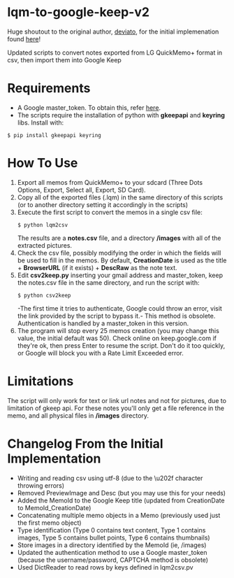 # lqm-to-google-keep-v2
Huge shoutout to the original author, [deviato](https://github.com/deviato), for the initial implemenation found [here](https://github.com/deviato/lqm-to-google-keep/)!

Updated scripts to convert notes exported from LG QuickMemo+ format in csv, then import them into Google Keep

# Requirements
- A Google master_token. To obtain this, refer [here](https://github.com/simon-weber/gpsoauth#alternative-flow).
- The scripts require the installation of python with **gkeepapi** and **keyring** libs. Install with:
```
$ pip install gkeepapi keyring
```
# How To Use #
1. Export all memos from QuickMemo+ to your sdcard (Three Dots Options, Export, Select all, Export, SD Card).
2. Copy all of the exported files (.lqm) in the same directory of this scripts (or to another directory setting it accordingly in the scripts)
3. Execute the first script to convert the memos in a single csv file:
   ```
   $ python lqm2csv
   ```
   The results are a **notes.csv** file, and a directory **<MemoId>/images** with all of the extracted pictures.
4. Check the csv file, possibly modifying the order in which the fields will be used to fill in the memos. By default, **CreationDate** is used as the title + **BrowserURL** (if it exists) + **DescRaw** as the note text.
5. Edit **csv2keep.py** inserting your gmail address and master_token, keep the notes.csv file in the same directory, and run the script with:
   ```
   $ python csv2keep
   ```
   -The first time it tries to authenticate, Google could throw an error, visit the link provided by the script to bypass it.- This method is obsolete. Authentication is handled by a master_token in this version.
6. The program will stop every 25 memos creation (you may change this value, the initial default was 50). Check online on keep.google.com if they're ok, then press Enter to resume the script. Don't do it too quickly, or Google will block you with a Rate Limit Exceeded error.
# Limitations #
The script will only work for text or link url notes and not for pictures, due to limitation of gkeep api. For these notes you'll only get a file reference in the memo, and all physical files in **<MemoId>/images** directory.
# Changelog From the Initial Implementation #
- Writing and reading csv using utf-8 (due to the \u202f character throwing errors)
- Removed PreviewImage and Desc (but you may use this for your needs)
- Added the MemoId to the Google Keep title (updated from CreationDate to MemoId_CreationDate)
- Concatenating multiple memo objects in a Memo (previously used just the first memo object)
- Type identification (Type 0 contains text content, Type 1 contains images, Type 5 contains bullet points, Type 6 contains thumbnails)
- Store images in a directory identified by the MemoId (ie, <MemoId>/images)
- Updated the authentication method to use a Google master_token (because the username/password, CAPTCHA method is obsolete)
- Used DictReader to read rows by keys defined in lqm2csv.pv
